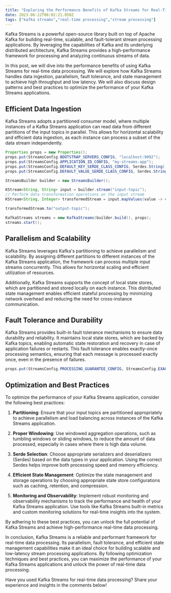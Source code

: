```yaml
---
title: "Exploring the Performance Benefits of Kafka Streams for Real-Time Data Processing"
date: 2023-06-22T06:02:21.058Z
tags: ["kafka streams","real-time processing","stream processing"]
---
```



Kafka Streams is a powerful open-source library built on top of Apache Kafka for building real-time, scalable, and fault-tolerant stream processing applications. By leveraging the capabilities of Kafka and its underlying distributed architecture, Kafka Streams provides a high-performance framework for processing and analyzing continuous streams of data.

In this post, we will dive into the performance benefits of using Kafka Streams for real-time data processing. We will explore how Kafka Streams handles data ingestion, parallelism, fault tolerance, and state management to achieve high throughput and low latency. We will also discuss design patterns and best practices to optimize the performance of your Kafka Streams applications.

## Efficient Data Ingestion

Kafka Streams adopts a partitioned consumer model, where multiple instances of a Kafka Streams application can read data from different partitions of the input topics in parallel. This allows for horizontal scalability and efficient data ingestion, as each instance can process a subset of the data stream independently.

```java
Properties props = new Properties();
props.put(StreamsConfig.BOOTSTRAP_SERVERS_CONFIG, "localhost:9092");
props.put(StreamsConfig.APPLICATION_ID_CONFIG, "my-streams-app");
props.put(StreamsConfig.DEFAULT_KEY_SERDE_CLASS_CONFIG, Serdes.String().getClass());
props.put(StreamsConfig.DEFAULT_VALUE_SERDE_CLASS_CONFIG, Serdes.String().getClass());

StreamsBuilder builder = new StreamsBuilder();

KStream<String, String> input = builder.stream("input-topic");
// Perform data transformation operations on the input stream
KStream<String, Integer> transformedStream = input.mapValues(value -> value.length());

transformedStream.to("output-topic");

KafkaStreams streams = new KafkaStreams(builder.build(), props);
streams.start();
```

## Parallelism and Scalability

Kafka Streams leverages Kafka's partitioning to achieve parallelism and scalability. By assigning different partitions to different instances of the Kafka Streams application, the framework can process multiple input streams concurrently. This allows for horizontal scaling and efficient utilization of resources.

Additionally, Kafka Streams supports the concept of local state stores, which are partitioned and stored locally on each instance. This distributed state management enables efficient stateful processing by minimizing network overhead and reducing the need for cross-instance communication.

## Fault Tolerance and Durability

Kafka Streams provides built-in fault tolerance mechanisms to ensure data durability and reliability. It maintains local state stores, which are backed by Kafka topics, enabling automatic state restoration and recovery in case of application failures or restarts. This fault tolerance enables exactly-once processing semantics, ensuring that each message is processed exactly once, even in the presence of failures.

```java
props.put(StreamsConfig.PROCESSING_GUARANTEE_CONFIG, StreamsConfig.EXACTLY_ONCE);
```

## Optimization and Best Practices

To optimize the performance of your Kafka Streams application, consider the following best practices:

1. **Partitioning**: Ensure that your input topics are partitioned appropriately to achieve parallelism and load balancing across instances of the Kafka Streams application.

2. **Proper Windowing**: Use windowed aggregation operations, such as tumbling windows or sliding windows, to reduce the amount of data processed, especially in cases where there is high data volume.

3. **Serde Selection**: Choose appropriate serializers and deserializers (Serdes) based on the data types in your application. Using the correct Serdes helps improve both processing speed and memory efficiency.

4. **Efficient State Management**: Optimize the state management and storage operations by choosing appropriate state store configurations such as caching, retention, and compression.

5. **Monitoring and Observability**: Implement robust monitoring and observability mechanisms to track the performance and health of your Kafka Streams application. Use tools like Kafka Streams built-in metrics and custom monitoring solutions for real-time insights into the system.

By adhering to these best practices, you can unlock the full potential of Kafka Streams and achieve high-performance real-time data processing.

In conclusion, Kafka Streams is a reliable and performant framework for real-time data processing. Its parallelism, fault tolerance, and efficient state management capabilities make it an ideal choice for building scalable and low-latency stream processing applications. By following optimization techniques and best practices, you can maximize the performance of your Kafka Streams applications and unlock the power of real-time data processing.

Have you used Kafka Streams for real-time data processing? Share your experience and insights in the comments below!
